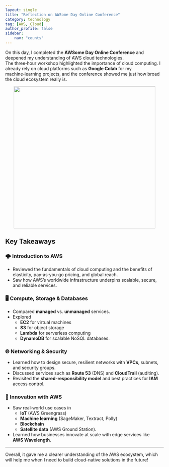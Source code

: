 ```yaml
---
layout: single
title: "Reflection on AWSome Day Online Conference"
category: technology
tag: [AWS, Cloud]
author_profile: false
sidebar:
    nav: "counts"
---
```


On this day, I completed the **AWSome Day Online Conference** and deepened my understanding of AWS cloud technologies.  
The three‑hour workshop highlighted the importance of cloud computing. I already rely on cloud platforms such as **Google Colab** for my machine‑learning projects, and the conference showed me just how broad the cloud ecosystem really is.

<div style="text-align: center;">
  <img src="{{site.url}}/images/2025-05-02-AWS/01-capture.png" width="450" height="450" />
</div>

## Key Takeaways

### 🌩️ Introduction to AWS
- Reviewed the fundamentals of cloud computing and the benefits of elasticity, pay‑as‑you‑go pricing, and global reach.  
- Saw how AWS’s worldwide infrastructure underpins scalable, secure, and reliable services.

### 🖥️ Compute, Storage & Databases
- Compared **managed** vs. **unmanaged** services.  
- Explored  
  - **EC2** for virtual machines  
  - **S3** for object storage  
  - **Lambda** for serverless computing  
  - **DynamoDB** for scalable NoSQL databases.

### 🌐 Networking & Security
- Learned how to design secure, resilient networks with **VPCs**, subnets, and security groups.  
- Discussed services such as **Route 53** (DNS) and **CloudTrail** (auditing).  
- Revisited the **shared‑responsibility model** and best practices for **IAM** access control.

### 🚀 Innovation with AWS
- Saw real‑world use cases in  
  - **IoT** (AWS Greengrass)  
  - **Machine learning** (SageMaker, Textract, Polly)  
  - **Blockchain**  
  - **Satellite data** (AWS Ground Station).  
- Learned how businesses innovate at scale with edge services like **AWS Wavelength**.

---

Overall, it gave me a clearer understanding of the AWS ecosystem, which will help me when I need to build cloud-native solutions in the future!
